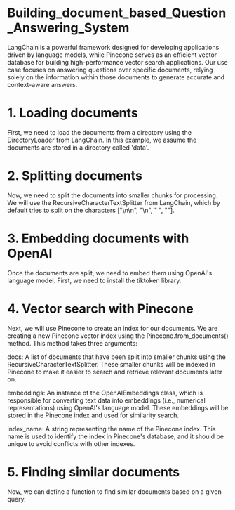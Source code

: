 # Building_document_based_Question_Answering_System

LangChain is a powerful framework designed for developing applications driven by language models, while Pinecone serves as an efficient vector database for building high-performance vector search applications. Our use case focuses on answering questions over specific documents, relying solely on the information within those documents to generate accurate and context-aware answers.

# 1. Loading documents
First, we need to load the documents from a directory using the DirectoryLoader from LangChain. In this example, we assume the documents are stored in a directory called 'data'.

# 2. Splitting documents
Now, we need to split the documents into smaller chunks for processing. We will use the RecursiveCharacterTextSplitter from LangChain, which by default tries to split on the characters ["\n\n", "\n", " ", ""].

# 3. Embedding documents with OpenAI
Once the documents are split, we need to embed them using OpenAI's language model. First, we need to install the tiktoken library.

# 4. Vector search with Pinecone
Next, we will use Pinecone to create an index for our documents.
We are creating a new Pinecone vector index using the Pinecone.from_documents() method. This method takes three arguments:

docs: A list of documents that have been split into smaller chunks using the RecursiveCharacterTextSplitter. These smaller chunks will be indexed in Pinecone to make it easier to search and retrieve relevant documents later on.

embeddings: An instance of the OpenAIEmbeddings class, which is responsible for converting text data into embeddings (i.e., numerical representations) using OpenAI's language model. These embeddings will be stored in the Pinecone index and used for similarity search.

index_name: A string representing the name of the Pinecone index. This name is used to identify the index in Pinecone's database, and it should be unique to avoid conflicts with other indexes.

# 5. Finding similar documents
Now, we can define a function to find similar documents based on a given query.
